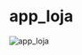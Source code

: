 # app_loja

![app_loja](https://user-images.githubusercontent.com/106439294/189762756-3a2fb17e-a195-4248-93d8-721f78eb1b0b.jpg)

